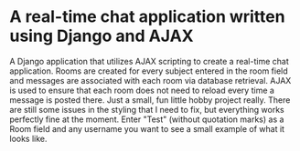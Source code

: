 # A real-time chat application written using Django and AJAX

A Django application that utilizes AJAX scripting to create a real-time chat application. Rooms are created for every subject entered in the room field and messages
are associated with each room via database retrieval. AJAX is used to ensure that each room does not need to reload every time a message is posted there. Just a small,
fun little hobby project really. There are still some issues in the styling that I need to fix, but everything works perfectly fine at the moment. Enter "Test" (without
quotation marks) as a Room field and any username you want to see a small example of what it looks like.
